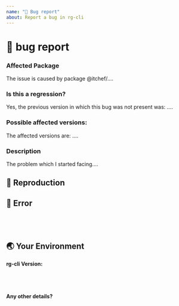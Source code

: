 ```yaml
---
name: "🐞 Bug report"
about: Report a bug in rg-cli
---
```


# 🐞 bug report

<!-- Before you reporting a bug, please take a look at our issue section to make sure there is no duplicate issue present. -->

### Affected Package
<!-- Could you please point out one or more rg-cli or @itchef/* packages as the source of the bug? -->
<!-- ✍️ edit: --> The issue is caused by package @itchef/....


### Is this a regression?

<!-- Did this functionality use to work in the earlier version? -->
Yes, the previous version in which this bug was not present was: ....

### Possible affected versions:

<!-- Please note the possible affected rg-cli versions. -->
The affected versions are: .... 

### Description

The problem which I started facing....


## 🔎 Reproduction
<!--
Please share the reproduction steps by which we can identify the issue. Adding a video or images would be a plus.
-->

## 🚨 Error
<pre><code>
<!-- If the issue raising any error, please add it here. -->

</code></pre>


## 🌏 Your Environment

**rg-cli Version:**
<pre><code>
<!-- run `rg --version` and paste output below -->

</code></pre>

**Any other details?**

<!-- Please note any further details if you want to provide. It would make the issue tracking faster. -->